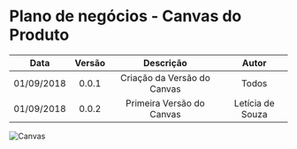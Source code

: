 # Plano de negócios - Canvas do Produto

| Data | Versão | Descrição | Autor |
|:----:|:------:|:---------:|:-----:|
|01/09/2018|0.0.1|Criação da Versão do Canvas| Todos |
|01/09/2018|0.0.2|Primeira Versão do Canvas| Letícia de Souza|

![Canvas](https://uploaddeimagens.com.br/imagens/canvas-png-4f5d0978-e49b-407e-8ca5-65cd23514f90)
